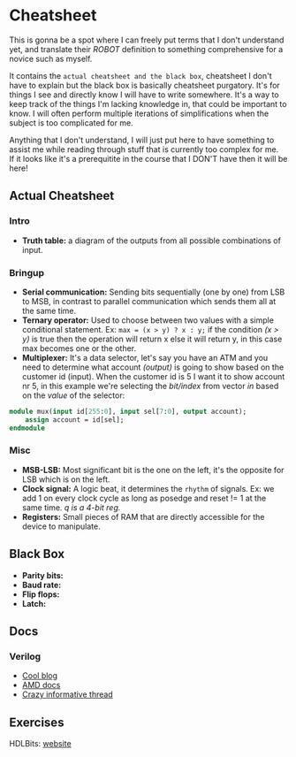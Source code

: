 # Cheatsheet

This is gonna be a spot where I can freely put terms that I don't understand yet, and translate their *ROBOT* definition to something comprehensive for a novice such as myself.

It contains the `actual cheatsheet and the black box`, cheatsheet I don't have to explain but the black box is basically cheatsheet purgatory. It's for things I see and directly know I will have to write somewhere. It's a way to keep track of the things I'm lacking knowledge in, that could be important to know. I will often perform multiple iterations of simplifications when the subject is too complicated for me.

Anything that I don't understand, I will just put here to have something to assist me while reading through stuff that is currently too complex for me.\
If it looks like it's a prerequitite in the course that I DON'T have then it will be here!

## Actual Cheatsheet

### Intro

- **Truth table:** a diagram of the outputs from all possible combinations of input.

### Bringup

- **Serial communication:** Sending bits sequentially (one by one) from LSB to MSB, in contrast to parallel communication which sends them all at the same time.
- **Ternary operator:** Used to choose between two values with a simple conditional statement. Ex: `max = (x > y) ? x : y;` if the condition *(x > y)* is true then the operation will return x else it will return y, in this case max becomes one or the other.
- **Multiplexer:** It's a data selector, let's say you have an ATM and you need to determine what account *(output)* is going to show based on the customer id (input). When the customer id is 5 I want it to show account nr 5, in this example we're selecting the *bit/index* from vector *in* based on the *value* of the selector:

```systemverilog
module mux(input id[255:0], input sel[7:0], output account);
    assign account = id[sel];
endmodule
```

### Misc

- **MSB-LSB:** Most significant bit is the one on the left, it's the opposite for LSB which is on the left.
- **Clock signal:** A logic beat, it determines the `rhythm` of signals. Ex: we add 1 on every clock cycle as long as posedge and reset != 1 at the same time. *q is a 4-bit reg.*
- **Registers:** Small pieces of RAM that are directly accessible for the device to manipulate.

## Black Box

- **Parity bits:** 
- **Baud rate:** 
- **Flip flops:** 
- **Latch:** 

## Docs

### Verilog

- [Cool blog](https://lateblt.tripod.com/verilog.htm)
- [AMD docs](https://docs.amd.com/r/en-US/ug901-vivado-synthesis/Introduction?tocId=aE1Do~7cz0rNiUszTq1pbg)
- [Crazy informative thread](https://forum.digilent.com/topic/24547-help-uart-protocol-complete-but-basic-explanation-and-guides-from-newbie-perspective/)

## Exercises

HDLBits: [website](https://hdlbits.01xz.net)
